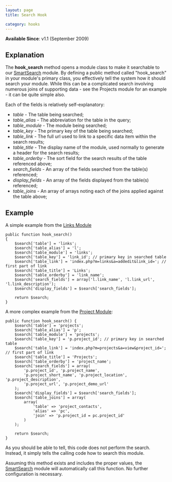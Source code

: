 ```yaml
---
layout: page
title: Search Hook

category: hooks
---
```


**Available Since**: v1.1 (September 2009)

## Explanation

The **hook_search** method opens a module class to make it searchable to our [SmartSearch](/modules/smartsearch.html) module. By defining a public method called "hook_search" in your module's primary class, you effectively tell the system how it should search your module. While this can be a complicated search involving numerous joins of supporting data - see the Projects module for an example - it can be quite simple also.

Each of the fields is relatively self-explanatory:

* *table* - The table being searched;
* *table_alias* - The abbreviation for the table in the query;
* *table_module* - The module being searched;
* *table_key* - The primary key of the table being searched;
* *table_link* - The full url used to link to a specific data item within the search results;
* *table_title* - The display name of the module, used normally to generate a header for the search results;
* *table_orderby* - The sort field for the search results of the table referenced above;
* *search_fields* - An array of the fields searched from the table(s) referenced;
* *display_fields* - An array of the fields displayed from the table(s) referenced;
* *table_joins* - An array of arrays noting each of the joins applied against the table above;

## Example

A simple example from the [Links Module](https://github.com/web2project/web2project/blob/master/modules/links/links.class.php#L92)

    public function hook_search()
    {
        $search['table'] = 'links';
        $search['table_alias'] = 'l';
        $search['table_module'] = 'links';
        $search['table_key'] = 'link_id'; // primary key in searched table
        $search['table_link'] = 'index.php?m=links&a=addedit&link_id='; // first part of link
        $search['table_title'] = 'Links';
        $search['table_orderby'] = 'link_name';
        $search['search_fields'] = array('l.link_name', 'l.link_url', 'l.link_description');
        $search['display_fields'] = $search['search_fields'];

        return $search;
    }


A more complex example from the [Project Module](https://github.com/web2project/web2project/blob/master/modules/projects/projects.class.php#L915):

    public function hook_search() {
        $search['table'] = 'projects';
        $search['table_alias'] = 'p';
        $search['table_module'] = 'projects';
        $search['table_key'] = 'p.project_id'; // primary key in searched table
        $search['table_link'] = 'index.php?m=projects&a=view&project_id='; // first part of link
        $search['table_title'] = 'Projects';
        $search['table_orderby'] = 'project_name';
        $search['search_fields'] = array(
            'p.project_id', 'p.project_name',
            'p.project_short_name', 'p.project_location', 'p.project_description',
            'p.project_url', 'p.project_demo_url'
        );
        $search['display_fields'] = $search['search_fields'];
        $search['table_joins'] = array(
            array(
                'table' => 'project_contacts',
                'alias' => 'pc',
                'join' => 'p.project_id = pc.project_id'
            )
        );

        return $search;
    }

As you should be able to tell, this code does not perform the search.  Instead, it simply tells the calling code how to search this module.

Assuming this method exists and includes the proper values, the [SmartSearch](/modules/smartsearch.html) module will automatically call this function. No further configuration is necessary.
